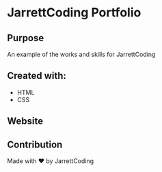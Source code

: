 # JarrettCoding Portfolio

## Purpose
An example of the works and skills for JarrettCoding

##  Created with: 
* HTML 
* CSS

## Website
<!-- Need Link -->

## Contribution
Made with ❤️ by JarrettCoding

